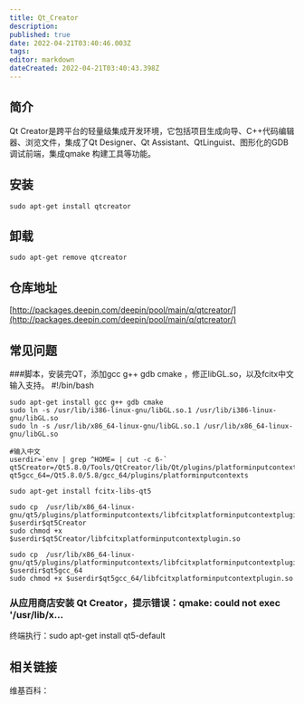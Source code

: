 ```yaml
---
title: Qt_Creator
description: 
published: true
date: 2022-04-21T03:40:46.003Z
tags: 
editor: markdown
dateCreated: 2022-04-21T03:40:43.398Z
---
```


## 简介

Qt Creator是跨平台的轻量级集成开发环境，它包括项目生成向导、C++代码编辑器、浏览文件，集成了Qt Designer、Qt Assistant、QtLinguist、图形化的GDB 调试前端，集成qmake 构建工具等功能。

## 安装

`sudo apt-get install qtcreator`

## 卸载

`sudo apt-get remove qtcreator`

## 仓库地址

[http://packages.deepin.com/deepin/pool/main/q/qtcreator/](http://packages.deepin.com/deepin/pool/main/q/qtcreator/)


## 常见问题

###脚本，安装完QT，添加gcc g++ gdb cmake ，修正libGL.so，以及fcitx中文输入支持。
    #!/bin/bash

    sudo apt-get install gcc g++ gdb cmake
    sudo ln -s /usr/lib/i386-linux-gnu/libGL.so.1 /usr/lib/i386-linux-gnu/libGL.so
    sudo ln -s /usr/lib/x86_64-linux-gnu/libGL.so.1 /usr/lib/x86_64-linux-gnu/libGL.so

    #输入中文
    userdir=`env | grep ^HOME= | cut -c 6-`
    qt5Creator=/Qt5.8.0/Tools/QtCreator/lib/Qt/plugins/platforminputcontexts
    qt5gcc_64=/Qt5.8.0/5.8/gcc_64/plugins/platforminputcontexts

    sudo apt-get install fcitx-libs-qt5

    sudo cp  /usr/lib/x86_64-linux-gnu/qt5/plugins/platforminputcontexts/libfcitxplatforminputcontextplugin.so $userdir$qt5Creator
    sudo chmod +x $userdir$qt5Creator/libfcitxplatforminputcontextplugin.so

    sudo cp  /usr/lib/x86_64-linux-gnu/qt5/plugins/platforminputcontexts/libfcitxplatforminputcontextplugin.so $userdir$qt5gcc_64
    sudo chmod +x $userdir$qt5gcc_64/libfcitxplatforminputcontextplugin.so

### 从应用商店安装 Qt Creator，提示错误：qmake: could not exec '/usr/lib/x...
终端执行：sudo apt-get install qt5-default
## 相关链接

维基百科：